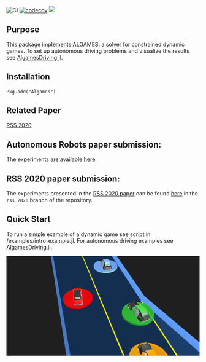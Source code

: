 ![CI](https://github.com/simon-lc/Algames.jl/workflows/CI/badge.svg)
[![codecov](https://codecov.io/gh/simon-lc/Algames.jl/branch/master/graph/badge.svg?token=SU9XJW5SE7)](https://codecov.io/gh/simon-lc/Algames.jl)
[![](https://img.shields.io/badge/docs-dev-blue.svg)](https://simon-lc.github.io/Algames.jl/dev)

## Purpose
This package implements ALGAMES: a solver for constrained dynamic games. To set up autonomous driving problems and visualize the results see [AlgamesDriving.jl](https://github.com/simon-lc/AlgamesDriving.jl).

## Installation
```
Pkg.add("Algames")
```
## Related Paper
[RSS 2020](http://www.roboticsproceedings.org/rss16/p091.pdf)

## Autonomous Robots paper submission:
The experiments are available [here](https://github.com/simon-lc/AlgamesDriving.jl/releases/tag/autonomous_robots_v1.0).

## RSS 2020 paper submission:
The experiments presented in the [RSS 2020 paper](http://www.roboticsproceedings.org/rss16/p091.pdf) can be found [here](https://github.com/RoboticExplorationLab/Algames.jl/tree/rss_2020/experiments/rss_2020
) in the `rss_2020` branch of the repository. 
## Quick Start
To run a simple example of a dynamic game see script in /examples/intro_example.jl. For autonomous driving examples see [AlgamesDriving.jl](https://github.com/simon-lc/AlgamesDriving.jl).

![alt text](https://github.com/RoboticExplorationLab/Algames.jl/blob/master/readme_banner.jpeg?raw=true)
